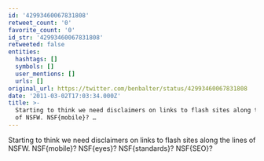 ```yaml
---
id: '42993460067831808'
retweet_count: '0'
favorite_count: '0'
id_str: '42993460067831808'
retweeted: false
entities:
  hashtags: []
  symbols: []
  user_mentions: []
  urls: []
original_url: https://twitter.com/benbalter/status/42993460067831808
date: '2011-03-02T17:03:34.000Z'
title: >-
  Starting to think we need disclaimers on links to flash sites along the lines
  of NSFW. NSF{mobile}? …
---
```


Starting to think we need disclaimers on links to flash sites along the lines of NSFW. NSF{mobile}? NSF{eyes}? NSF{standards}? NSF{SEO}?